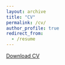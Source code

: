 ```yaml
---
layout: archive
title: "CV"
permalink: /cv/
author_profile: true
redirect_from:
  - /resume
---
```


[Download CV](http://joshuachoper.github.io/files/Choper_CV.pdf)